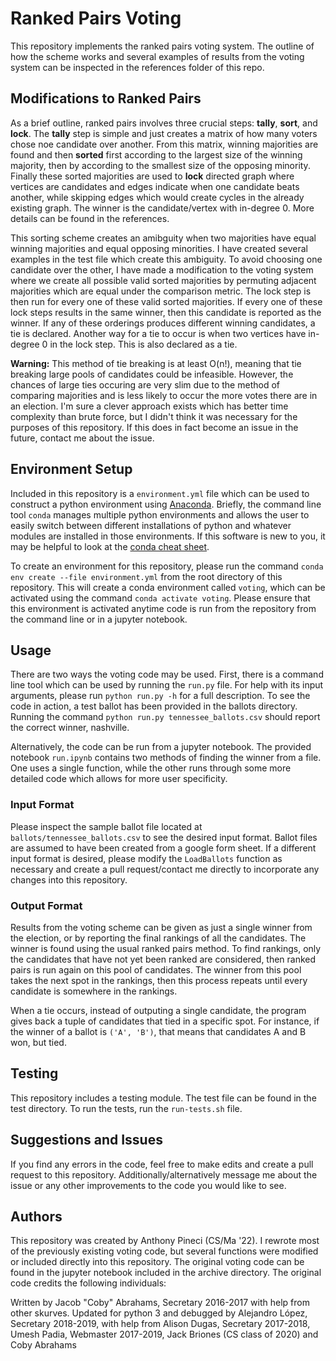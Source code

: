 # Ranked Pairs Voting

This repository implements the ranked pairs voting system. The outline of how the scheme works and several examples of results from the voting system can be inspected in the references folder of this repo.

## Modifications to Ranked Pairs

As a brief outline, ranked pairs involves three crucial steps: **tally**, **sort**, and **lock**. The **tally** step is simple and just creates a matrix of how many voters chose noe candidate over another. From this matrix, winning majorities are found and then **sorted** first according to the largest size of the winning majority, then by according to the smallest size of the opposing minority. Finally these sorted majorities are used to **lock** directed graph where vertices are candidates and edges indicate when one candidate beats another, while skipping edges which would create cycles in the already existing graph. The winner is the candidate/vertex with in-degree 0. More details can be found in the references. 

This sorting scheme creates an amibguity when two majorities have equal winning majorities and equal opposing minorities. I have created several examples in the test file which create this ambiguity. To avoid choosing one candidate over the other, I have made a modification to the voting system where we create all possible valid sorted majorities by permuting adjacent majorities which are equal under the comparison metric. The lock step is then run for every one of these valid sorted majorities. If every one of these lock steps results in the same winner, then this candidate is reported as the winner. If any of these orderings produces different winning candidates, a tie is declared. Another way for a tie to occur is when two vertices have in-degree 0 in the lock step. This is also declared as a tie.

**Warning:** This method of tie breaking is at least O(n!), meaning that tie breaking large pools of candidates could be infeasible. However, the chances of large ties occuring are very slim due to the method of comparing majorities and is less likely to occur the more votes there are in an election. I'm sure a clever approach exists which has better time complexity than brute force, but I didn't think it was necessary for the purposes of this repository. If this does in fact become an issue in the future, contact me about the issue.

## Environment Setup

Included in this repository is a `environment.yml` file which can be used to construct a python environment using [Anaconda](https://www.anaconda.com/products/distribution). Briefly, the command line tool `conda` manages multiple python environments and allows the user to easily switch between different installations of python and whatever modules are installed in those environments. If this software is new to you, it may be helpful to look at the [conda cheat sheet](https://docs.conda.io/projects/conda/en/4.6.0/_downloads/52a95608c49671267e40c689e0bc00ca/conda-cheatsheet.pdf).

To create an environment for this repository, please run the command `conda env create --file environment.yml` from the root directory of this repository. This will create a conda environment called `voting`, which can be activated using the command `conda activate voting`. Please ensure that this environment is activated anytime code is run from the repository from the command line or in a jupyter notebook.

## Usage

There are two ways the voting code may be used. First, there is a command line tool which can be used by running the `run.py` file. For help with its input arguments, please run `python run.py -h` for a full description. To see the code in action, a test ballot has been provided in the ballots directory. Running the command `python run.py tennessee_ballots.csv` should report the correct winner, nashville.

Alternatively, the code can be run from a jupyter notebook. The provided notebook `run.ipynb` contains two methods of finding the winner from a file. One uses a single function, while the other runs through some more detailed code which allows for more user specificity.

### Input Format

Please inspect the sample ballot file located at `ballots/tennessee_ballots.csv` to see the desired input format. Ballot files are assumed to have been created from a google form sheet. If a different input format is desired, please modify the `LoadBallots` function as necessary and create a pull request/contact me directly to incorporate any changes into this repository.

### Output Format

Results from the voting scheme can be given as just a single winner from the election, or by reporting the final rankings of all the candidates. The winner is found using the usual ranked pairs method. To find rankings, only the candidates that have not yet been ranked are considered, then ranked pairs is run again on this pool of candidates. The winner from this pool takes the next spot in the rankings, then this process repeats until every candidate is somewhere in the rankings.

When a tie occurs, instead of outputing a single candidate, the program gives back a tuple of candidates that tied in a specific spot. For instance, if the winner of a ballot is `('A', 'B')`, that means that candidates A and B won, but tied.

## Testing

This repository includes a testing module. The test file can be found in the test directory. To run the tests, run the `run-tests.sh` file.

## Suggestions and Issues

If you find any errors in the code, feel free to make edits and create a pull request to this repository. Additionally/alternatively message me about the issue or any other improvements to the code you would like to see.

## Authors

This repository was created by Anthony Pineci (CS/Ma '22). I rewrote most of the previously existing voting code, but several functions were modified or included directly into this repository. The  original voting code can be found in the jupyter notebook included in the archive directory. The original code credits the following individuals:

Written by Jacob "Coby" Abrahams, Secretary 2016-2017 with help from other skurves.
Updated for python 3 and debugged by Alejandro López, Secretary 2018-2019, with help from Alison Dugas, Secretary 2017-2018, Umesh Padia, Webmaster 2017-2019, Jack Briones (CS class of 2020) and Coby Abrahams